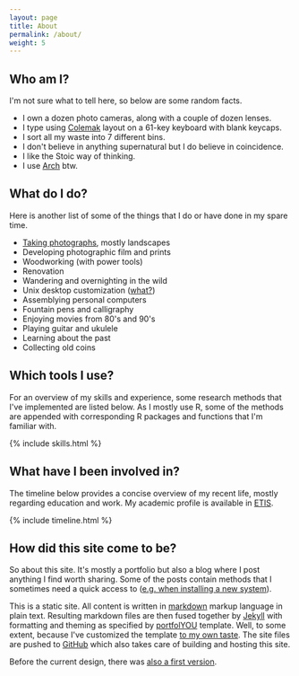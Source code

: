 ```yaml
---
layout: page
title: About
permalink: /about/
weight: 5
---
```


## Who am I?

I'm not sure what to tell here, so below are some random facts.

- I own a dozen photo cameras, along with a couple of dozen lenses. 
- I type using [Colemak](https://colemak.com/) layout on a 61-key keyboard with blank keycaps.
- I sort all my waste into 7 different bins.
- I don't believe in anything supernatural but I do believe in coincidence.
- I like the Stoic way of thinking.
- I use [Arch](https://www.archlinux.org/) btw. 

## What do I do?

Here is another list of some of the things that I do or have done in my spare time. 

- [Taking photographs](https://www.flickr.com/photos/lillemets), mostly landscapes
- Developing photographic film and prints
- Woodworking (with power tools)
- Renovation
- Wandering and overnighting in the wild
- Unix desktop customization ([what?](https://www.reddit.com/r/unixporn))
- Assemblying personal computers
- Fountain pens and calligraphy
- Enjoying movies from 80's and 90's
- Playing guitar and ukulele
- Learning about the past
- Collecting old coins

## Which tools I use?

For an overview of my skills and experience, some research methods that I've implemented are listed below. As I mostly use R, some of the methods are appended with corresponding R packages and functions that I'm familiar with.

{% include skills.html %}

## What have I been involved in?

The timeline below provides a concise overview of my recent life, mostly regarding education and work. My academic profile is available in [ETIS](https://www.etis.ee/CV/lillemets/eng).

<div class="row">
{% include timeline.html %}
</div>

## How did this site come to be?


So about this site. It's mostly a portfolio but also a blog where I post anything I find worth sharing. Some of the posts contain methods that I sometimes need a quick access to ([e.g. when installing a new system](/setting_up_systemd-boot_for_arch_linux)). 

This is a static site. All content is written in [markdown](https://en.wikipedia.org/wiki/Markdown) markup language in plain text. Resulting markdown files are then fused together by [Jekyll](http://jekyllrb.com/) with formatting and theming as specified by [portfolYOU](https://github.com/YoussefRaafatNasry/portfolYOU) template. Well, to some extent, because I've customized the template [to my own taste](https://github.com/lillemets/lillemets.github.io). The site files are pushed to [GitHub](https://github.com/) which also takes care of building and hosting this site.

Before the current design, there was [also a first version](https://www.lillemets.ee/oldsite/).
